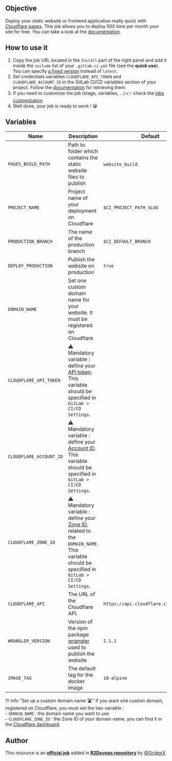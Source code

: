 ## Objective

Deploy your static website or frontend application really quick with [Cloudflare pages](https://pages.cloudflare.com/).
This job allows you to deploy 500 time per month your site for free. You can take a look at the [documentation](https://developers.cloudflare.com/pages/get-started/). 

## How to use it

1. Copy the job URL located in the `Install` part of the right panel and add it inside the `include` list of your `.gitlab-ci.yml` file (see the **quick use**). You can specify [a fixed version](https://docs.r2devops.io/get-started/use-templates/#versioning) instead of `latest`.
1. Set credentials variables `CLOUDFLARE_API_TOKEN` and `CLOUDFLARE_ACCOUNT_ID` in
   the GitLab CI/CD variables section of your project. Follow the [documentation](https://developers.cloudflare.com/pages/how-to/use-direct-upload-with-continuous-integration/#generate-an-api-token) for retrieving them.
1. If you need to customize the job (stage, variables, ...) 👉 check the [jobs
   customization](https://docs.r2devops.io/get-started/use-templates/#job-templates-customization)
1. Well done, your job is ready to work ! 😀


## Variables

| Name | Description | Default |
| ---- | ----------- | ------- |
| `PAGES_BUILD_PATH` <img width=100/> | Path to folder which contains the static website files to publish <img width=175/>| `website_build` <img width=100/>|
| `PROJECT_NAME` | Project name of your deployment on Cloudflare | `$CI_PROJECT_PATH_SLUG` |
| `PRODUCTION_BRANCH` | The name of the production branch | `$CI_DEFAULT_BRANCH` |
| `DEPLOY_PRODUCTION` | Publish the website on production | `true` |
| `DOMAIN_NAME` | Set one custom domain name for your website. It must be registered on Cloudflare | ` ` |
| `CLOUDFLARE_API_TOKEN` | ⚠️ Mandatory variable : define your [API token](https://developers.cloudflare.com/pages/how-to/use-direct-upload-with-continuous-integration/#generate-an-api-token). This variable should be specified in `GitLab > CI/CD Settings`.  | ` ` |
| `CLOUDFLARE_ACCOUNT_ID` | ⚠️ Mandatory variable : define your [Account ID](https://developers.cloudflare.com/pages/how-to/use-direct-upload-with-continuous-integration/#get-project-account-id). This variable should be specified in `GitLab > CI/CD Settings`.  | ` ` |
| `CLOUDFLARE_ZONE_ID` | ⚠️ Mandatory variable : define your [Zone ID](https://developers.cloudflare.com/fundamentals/get-started/basic-tasks/find-account-and-zone-ids/), related to the `DOMAIN_NAME`. This variable should be specified in `GitLab > CI/CD Settings`.  | ` ` |
| `CLOUDFLARE_API` | The URL of the Cloudflare API. | `https://api.cloudflare.com/client/v4` |
| `WRANGLER_VERSION` | Version of the npm package [wrangler](https://npmjs.com/package/wrangler) used to publish the website | `2.1.1` |
| `IMAGE_TAG` | The default tag for the docker image | `18-alpine` |

   !!! info "Set up a custom domain name 🛣"
   If you want one custom domain, registered on Cloudflare, you must set the two variable :  
      - `DOMAIN_NAME` : the domain name you want to use  
      - `CLOUDFLARE_ZONE_ID` : the Zone ID of your domain name, you can find it in the [Cloudflare dashboard](https://developers.cloudflare.com/fundamentals/get-started/basic-tasks/find-account-and-zone-ids/).

## Author
This resource is an **[official job](https://docs.r2devops.io/get-started/faq/#use-a-template)** added in [**R2Devops repository**](https://gitlab.com/r2devops/hub) by [@GridexX](https://gitlab.com/GridexX)